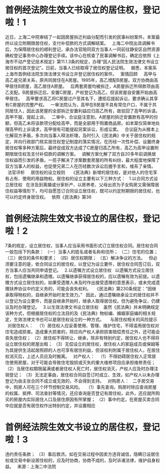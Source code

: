 # 首例经法院生效文书设立的居住权，登记啦！1

近日，上海二中院审结了一起因房屋拆迁利益分配而引发的民事纠纷案件。本案最终以设立附期限居住权，支付补偿款的方式调解结案。
 
上海二中院出具调解书后，为保障居住权的顺利登记，承办法官陪同双方当事人一同前往静安区自然资源确权登记事务中心办理登记手续。该中心在核查了民事调解书后，确定应依照《上海市不动产登记技术规定》第11.1.3条的规定，办理“因人民法院生效法律文书设立居住权的首次登记”。日前，当事人已经取得了居住权登记证明。
 
据悉，本案系上海市首例经法院生效法律文书设立并登记居住权的案件。
 
案情回顾  
 
高甲与高乙是兄弟关系，原共同居住在A房屋。1995年，高乙增配B房屋。双方协商由高甲居住B房屋，高乙居住A房屋。
 
后两套房屋均被拆迁，A房屋拆迁所得款项由高乙支配。B房屋拆迁后，安置C房屋，产权登记为高乙，但该房屋自安置开始由高甲居住。
 
高甲要求高乙将C房屋过户至其名下，遭拒后提起诉讼，要求确认其享有C房屋的完整产权。
 
一审法院认为，高甲在B房屋不具有常住户口，不属于共同居住人，因此该房屋的全部拆迁安置利益应归高乙所有，故驳回了高甲的诉请。高甲不服，提起上诉。
 
二审中，合议庭注意到，A房屋的拆迁安置款有高甲的份额，但高乙未将该款项分配给高甲，而是全部用于购置商品房。如本案仅简单地处理高甲的上诉请求，高甲很有可能提起另案诉讼，形成讼累。
 
合议庭为从根本上化解双方矛盾，多次向当事人释法析理，及时引入《民法典》中关于居住权的规定，并向行政部门核实居住权登记制度的落实情况，在历经一次性补偿、设置终身居住权等多种方案后，最终促成双方达成了C房屋归高乙所有，高乙为高甲设置附期限居住权及支付补偿款的调解方案。
 
调解方案化解了双方自20多年前调换居住权益而引发的矛盾，一揽子解决了涉案数套房屋的所有纠纷，最大程度地保障了双方当事人的权益，也促使兄弟二人在历经数次诉讼后握手言和，维系了亲情。
 
 
法官评析
 
 
居住权的设立规则  
 
《民法典》新增的居住权，是对他人的住宅享有占有、使用的用益物权。居住权的设立主要有以下三种方式：
 
1.以合同方式设立居住权
 
在涉及到离婚或分家析产、以房养老、父母出资为子女购房又需保障居住权益等情形下，均可自愿签订合同设立居住权，既可以约定附期限的居住权，也可以约定终身居住权。
 
依照《民法典》第36

# 首例经法院生效文书设立的居住权，登记啦！2

7条的规定，设立居住权，当事人应当采用书面形式订立居住权合同。居住权合同一般包括下列条款：
（一）当事人的姓名或者名称和住所；
（二）住宅的位置；
（三）居住的条件和要求；
（四）居住权期限；
（五）解决争议的方法。
 
但必须要注意的是，依合同设立的居住权，以登记为设立要件，居住权合同签订后，双方当事人应当共同申请登记。
 
2.以遗嘱方式设立居住权
 
以遗嘱方式设立居住权，包括遗嘱继承和遗赠。以遗嘱继承获得居住权的，应以遗嘱有效为前提。以遗赠方式设立居住权的，如果受遗赠人未及时作出接受遗赠的意思表示，或未完成遗赠扶养协议中约定义务的，可能会丧失权利。
 
《民法典》第230条规定：“因继承取得物权的，自继承开始时发生效力。”
 
因此，通过遗嘱继承设立的居住权并不以登记为设立要件，而是自继承开始时，继承人取得居住权。但为避免争议，仍建议及时办理登记。
 
3.以生效法律文书设立居住权 
 
虽然《民法典》并未明确规定该种方式，但根据居住权的立法目的及《民法典》物权编、婚姻家庭编的相关规定，生效法律文书也可以是居住权设立的一种方式。
 
 
与居住权相关的风险提示  
 
对居住权人：
 
（1）居住权人应妥善使用、管理、维护住宅，不得滥用居住权对住宅造成损害。造成重大损害的，除应向产权人承担损害赔偿责任之外，还可能会丧失居住权；
（2）居住权不得转让、继承，除非有特别约定，居住权人也不得将设立居住权的房屋出租；
（3）无偿设立的居住权，居住权人的家庭成员或保姆等为其提供生活起居照顾的人也可享有居住利益，但该权利附属于居住权人，在居住权消灭后，上述人员应及时搬离。
 
对产权人：
 
（1）不得妨碍居住权人正常居住使用房屋，对于可能会导致住宅毁损或灭失的重大维修项目应承担维修责任；
（2）当居住权期限届满或者居住权人死亡时，居住权消灭，产权人应及时办理注销登记；
（3）无法定事由，居住权合同自签订时成立、生效，如产权人以未办理登记为由主张合同不成立或无效的，不会得到支持。
 
对购房人：
 
二手房交易中，购房人可在三个环节控制交易风险。
 
（1）事先查询。购房时除应查询房屋的权属、抵押、司法查封等情况，还应查询是否登记有居住权。此外，还应就所购买的房屋内实际居住人口及居住原因有所掌握；
（2）事中约定。在房屋买卖合同中应就是否有居住权作出特别约定，并设置相应

# 首例经法院生效文书设立的居住权，登记啦！3

违约责任条款；
（3）事后救济。如在交易过程中因卖方违背诚信，隐瞒已设居住权或交易中新设居住权的，应及时协商，协商不成的，及时诉诸法律，维护自身权益。
 
来源：上海二中法院
 


